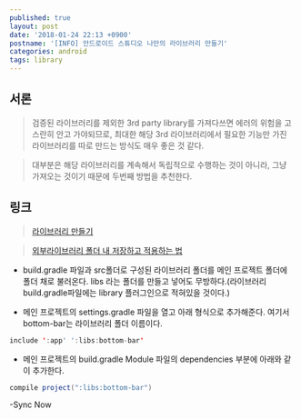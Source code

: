 ```yaml
---
published: true
layout: post
date: '2018-01-24 22:13 +0900'
postname: '[INFO] 안드로이드 스튜디오 나만의 라이브러리 만들기'
categories: android
tags: library
---
```

## 서론

> 검증된 라이브러리를 제외한 3rd party library를 가져다쓰면 에러의 위험을 고스란히 안고 가야되므로, 최대한 해당 3rd 라이브러리에서 필요한 기능만 가진 라이브러리를 따로 만드는 방식도 매우 좋은 것 같다.

> 대부분은 해당 라이브러리를 계속해서 독립적으로 수행하는 것이 아니라, 그냥 가져오는 것이기 때문에 두번째 방법을 추천한다.

## 링크

> [라이브러리 만들기](http://flowarc.tistory.com/entry/Android-Studio%EC%97%90%EC%84%9C-%EB%82%98%EB%A7%8C%EC%9D%98-Library-%EB%A7%8C%EB%93%A4%EC%96%B4%EB%B3%B4%EA%B8%B0)

> [외부라이브러리 폴더 내 저장하고 적용하는 법](http://hashcode.co.kr/questions/98/%EC%95%88%EB%93%9C%EB%A1%9C%EC%9D%B4%EB%93%9C%EC%8A%A4%ED%8A%9C%EB%94%94%EC%98%A4%EC%97%90%EC%84%9C-%ED%94%84%EB%A1%9C%EC%A0%9D%ED%8A%B8%EC%97%90-%EB%9D%BC%EC%9D%B4%EB%B8%8C%EB%9F%AC%EB%A6%AC-%EC%B6%94%EA%B0%80%ED%95%98%EB%8A%94%EA%B1%B4-%EC%96%B4%EC%BC%80%ED%95%B4%EC%9A%94)

- build.gradle 파일과 src폴더로 구성된 라이브러리 폴더를 메인 프로젝트 폴더에 폴더 채로 불러온다. libs 라는 폴더를 만들고 넣어도 무방하다.(라이브러리 build.gradle파일에는 library 플러그인으로 적혀있을 것이다.)

- 메인 프로젝트의 settings.gradle 파일을 열고 아래 형식으로 추가해준다. 여기서 bottom-bar는 라이브러리 폴더 이름이다.

```java
include ':app' ':libs:bottom-bar'
```
- 메인 프로젝트의 build.gradle Module 파일의 dependencies 부분에 아래와 같이 추가한다.
```java
compile project(":libs:bottom-bar")
```
-Sync Now